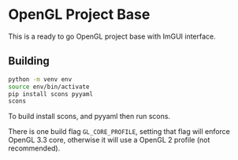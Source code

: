 # OpenGL Project Base

This is a ready to go OpenGL project base with ImGUI interface.

## Building

``` bash
python -m venv env
source env/bin/activate
pip install scons pyyaml
scons
```

To build install scons, and pyyaml then run scons.

There is one build flag `GL_CORE_PROFILE`, setting that flag will enforce OpenGL
3.3 core, otherwise it will use a OpenGL 2 profile (not recommended).
